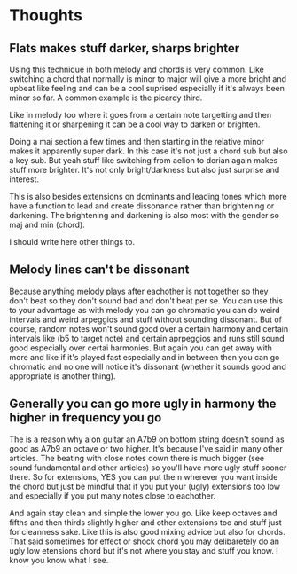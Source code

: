 # Thoughts
## Flats makes stuff darker, sharps brighter
Using this technique in both melody and chords is very common. Like switching a chord that normally is minor to major will give a more bright and upbeat like feeling and can be a cool suprised especially if it's always been minor so far. A common example is the picardy third.

Like in melody too where it goes from a certain note targetting and then flattening it or sharpening it can be a cool way to darken or brighten.

Doing a maj section a few times and then starting in the relative minor makes it apparently super dark. In this case it's not just a chord sub but also a key sub. But yeah stuff like switching from aelion to dorian again makes stuff more brighter. It's not only bright/darkness but also just surprise and interest.

This is also besides extensions on dominants and leading tones which more have a function to lead and create dissonance rather than brightening or darkening. The brightening and darkening is also most with the gender so maj and min (chord).

I should write here other things to.

## Melody lines can't be dissonant
Because anything melody plays after eachother is not together so they don't beat so they don't sound bad and don't beat per se. You can use this to your advantage as with melody you can go chromatic you can do weird intervals and weird arpeggios and stuff without sounding dissonant. But of course, random notes won't sound good over a certain harmony and certain intervals like (b5 to target note) and certain aprpeggios and runs still sound good especially over certai harmonies. But again you can get away with more and like if it's played fast especially and in between then you can go chromatic and no one will notice it's dissonant (whether it sounds good and appropriate is another thing).

## Generally you can go more ugly in harmony the higher in frequency you go
The is a reason why a on guitar an A7b9 on bottom string doesn't sound as good as A7b9 an octave or two higher. It's because I've said in many other articles. The beating with close notes down there is much bigger (see sound fundamental and other articles) so you'll have more ugly stuff sooner there. So for extensions, YES you can put them wherever you want inside the chord but just be mindful that if you put your (ugly) extensions too low and especially if you put many notes close to eachother.

And again stay clean and simple the lower you go. Like keep octaves and fifths and then thirds slightly higher and other extensions too and stuff just for cleanness sake. Like this is also good mixing advice but also for chords. That said sometimes for effect or shock chord you may delibaretely do an ugly low etensions chord but it's not where you stay and stuff you know. I know you know what I see.

